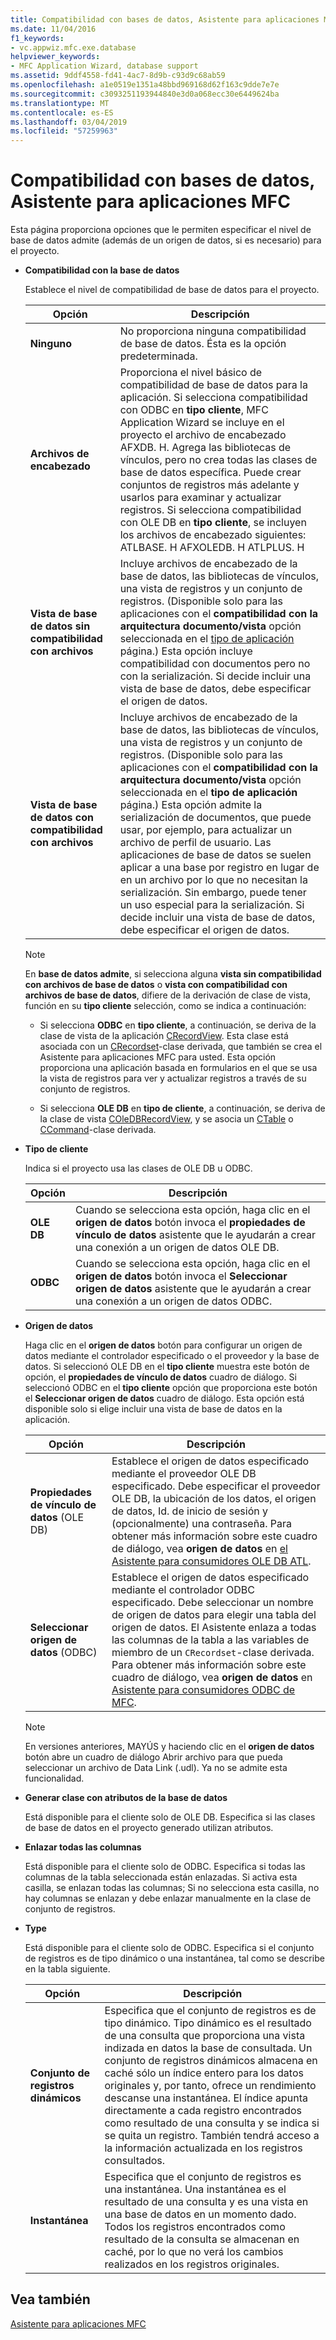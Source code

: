 ```yaml
---
title: Compatibilidad con bases de datos, Asistente para aplicaciones MFC
ms.date: 11/04/2016
f1_keywords:
- vc.appwiz.mfc.exe.database
helpviewer_keywords:
- MFC Application Wizard, database support
ms.assetid: 9ddf4558-fd41-4ac7-8d9b-c93d9c68ab59
ms.openlocfilehash: a1e0519e1351a48bbd969168d62f163c9dde7e7e
ms.sourcegitcommit: c3093251193944840e3d0a068ecc30e6449624ba
ms.translationtype: MT
ms.contentlocale: es-ES
ms.lasthandoff: 03/04/2019
ms.locfileid: "57259963"
---
```

# <a name="database-support-mfc-application-wizard"></a>Compatibilidad con bases de datos, Asistente para aplicaciones MFC

Esta página proporciona opciones que le permiten especificar el nivel de base de datos admite (además de un origen de datos, si es necesario) para el proyecto.

- **Compatibilidad con la base de datos**

   Establece el nivel de compatibilidad de base de datos para el proyecto.

   |Opción|Descripción|
   |------------|-----------------|
   |**Ninguno**|No proporciona ninguna compatibilidad de base de datos. Ésta es la opción predeterminada.|
   |**Archivos de encabezado**|Proporciona el nivel básico de compatibilidad de base de datos para la aplicación. Si selecciona compatibilidad con ODBC en **tipo cliente**, MFC Application Wizard se incluye en el proyecto el archivo de encabezado AFXDB. H. Agrega las bibliotecas de vínculos, pero no crea todas las clases de base de datos específica. Puede crear conjuntos de registros más adelante y usarlos para examinar y actualizar registros. Si selecciona compatibilidad con OLE DB en **tipo cliente**, se incluyen los archivos de encabezado siguientes: ATLBASE. H AFXOLEDB. H ATLPLUS. H|
   |**Vista de base de datos sin compatibilidad con archivos**|Incluye archivos de encabezado de la base de datos, las bibliotecas de vínculos, una vista de registros y un conjunto de registros. (Disponible solo para las aplicaciones con el **compatibilidad con la arquitectura documento/vista** opción seleccionada en el [tipo de aplicación](../../mfc/reference/application-type-mfc-application-wizard.md) página.) Esta opción incluye compatibilidad con documentos pero no con la serialización. Si decide incluir una vista de base de datos, debe especificar el origen de datos.|
   |**Vista de base de datos con compatibilidad con archivos**|Incluye archivos de encabezado de la base de datos, las bibliotecas de vínculos, una vista de registros y un conjunto de registros. (Disponible solo para las aplicaciones con el **compatibilidad con la arquitectura documento/vista** opción seleccionada en el **tipo de aplicación** página.) Esta opción admite la serialización de documentos, que puede usar, por ejemplo, para actualizar un archivo de perfil de usuario. Las aplicaciones de base de datos se suelen aplicar a una base por registro en lugar de en un archivo por lo que no necesitan la serialización. Sin embargo, puede tener un uso especial para la serialización. Si decide incluir una vista de base de datos, debe especificar el origen de datos.|

   > [!NOTE]
   > En **base de datos admite**, si selecciona alguna **vista sin compatibilidad con archivos de base de datos** o **vista con compatibilidad con archivos de base de datos**, difiere de la derivación de clase de vista, función en su **tipo cliente** selección, como se indica a continuación:

   - Si selecciona **ODBC** en **tipo cliente**, a continuación, se deriva de la clase de vista de la aplicación [CRecordView](../../mfc/reference/crecordview-class.md). Esta clase está asociada con un [CRecordset](../../mfc/reference/crecordset-class.md)-clase derivada, que también se crea el Asistente para aplicaciones MFC para usted. Esta opción proporciona una aplicación basada en formularios en el que se usa la vista de registros para ver y actualizar registros a través de su conjunto de registros.

   - Si selecciona **OLE DB** en **tipo de cliente**, a continuación, se deriva de la clase de vista [COleDBRecordView](../../mfc/reference/coledbrecordview-class.md), y se asocia un [CTable](../../data/oledb/ctable-class.md) o [CCommand](../../data/oledb/ccommand-class.md)-clase derivada.

- **Tipo de cliente**

   Indica si el proyecto usa las clases de OLE DB u ODBC.

   |Opción|Descripción|
   |------------|-----------------|
   |**OLE DB**|Cuando se selecciona esta opción, haga clic en el **origen de datos** botón invoca el **propiedades de vínculo de datos** asistente que le ayudarán a crear una conexión a un origen de datos OLE DB.|
   |**ODBC**|Cuando se selecciona esta opción, haga clic en el **origen de datos** botón invoca el **Seleccionar origen de datos** asistente que le ayudarán a crear una conexión a un origen de datos ODBC.|

- **Origen de datos**

   Haga clic en el **origen de datos** botón para configurar un origen de datos mediante el controlador especificado o el proveedor y la base de datos. Si seleccionó OLE DB en el **tipo cliente** muestra este botón de opción, el **propiedades de vínculo de datos** cuadro de diálogo. Si seleccionó ODBC en el **tipo cliente** opción que proporciona este botón el **Seleccionar origen de datos** cuadro de diálogo. Esta opción está disponible solo si elige incluir una vista de base de datos en la aplicación.

   |Opción|Descripción|
   |------------|-----------------|
   |**Propiedades de vínculo de datos** (OLE DB)|Establece el origen de datos especificado mediante el proveedor OLE DB especificado. Debe especificar el proveedor OLE DB, la ubicación de los datos, el origen de datos, Id. de inicio de sesión y (opcionalmente) una contraseña. Para obtener más información sobre este cuadro de diálogo, vea **origen de datos** en [el Asistente para consumidores OLE DB ATL](../../atl/reference/atl-ole-db-consumer-wizard.md).|
   |**Seleccionar origen de datos** (ODBC)|Establece el origen de datos especificado mediante el controlador ODBC especificado. Debe seleccionar un nombre de origen de datos para elegir una tabla del origen de datos. El Asistente enlaza a todas las columnas de la tabla a las variables de miembro de un `CRecordset`-clase derivada. Para obtener más información sobre este cuadro de diálogo, vea **origen de datos** en [Asistente para consumidores ODBC de MFC](../../mfc/reference/mfc-odbc-consumer-wizard.md).|

   > [!NOTE]
   > En versiones anteriores, MAYÚS y haciendo clic en el **origen de datos** botón abre un cuadro de diálogo Abrir archivo para que pueda seleccionar un archivo de Data Link (.udl). Ya no se admite esta funcionalidad.

- **Generar clase con atributos de la base de datos**

   Está disponible para el cliente solo de OLE DB. Especifica si las clases de base de datos en el proyecto generado utilizan atributos.

- **Enlazar todas las columnas**

   Está disponible para el cliente solo de ODBC. Especifica si todas las columnas de la tabla seleccionada están enlazadas. Si activa esta casilla, se enlazan todas las columnas; Si no selecciona esta casilla, no hay columnas se enlazan y debe enlazar manualmente en la clase de conjunto de registros.

- **Type**

   Está disponible para el cliente solo de ODBC. Especifica si el conjunto de registros es de tipo dinámico o una instantánea, tal como se describe en la tabla siguiente.

   |Opción|Descripción|
   |------------|-----------------|
   |**Conjunto de registros dinámicos**|Especifica que el conjunto de registros es de tipo dinámico. Tipo dinámico es el resultado de una consulta que proporciona una vista indizada en datos la base de consultada. Un conjunto de registros dinámicos almacena en caché sólo un índice entero para los datos originales y, por tanto, ofrece un rendimiento descanse una instantánea. El índice apunta directamente a cada registro encontrados como resultado de una consulta y se indica si se quita un registro. También tendrá acceso a la información actualizada en los registros consultados.|
   |**Instantánea**|Especifica que el conjunto de registros es una instantánea. Una instantánea es el resultado de una consulta y es una vista en una base de datos en un momento dado. Todos los registros encontrados como resultado de la consulta se almacenan en caché, por lo que no verá los cambios realizados en los registros originales.|

## <a name="see-also"></a>Vea también

[Asistente para aplicaciones MFC](../../mfc/reference/mfc-application-wizard.md)
